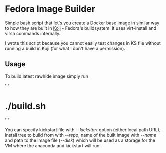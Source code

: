 # Fedora Image Builder

Simple bash script that let's you create a Docker base image in similar way to how they are built in [Koji](http://kojipkgs.fedoraproject.org/mash/rawhide-20150111/rawhide/$arch/os/) - Fedora's buildsystem. It uses virt-install and virsh commands internally.

I wrote this script because you cannot easily test changes in KS file without running a build in Koji (for what I don't have a permission).

## Usage

To build latest rawhide image simply run

'''
# ./build.sh
'''

You can specify kickstart file with *--kickstart* option (either local path URL), install tree to build from with *--repo*, name of the built image with *--name* and path to the image file (*--disk*) which will be used as a storage for the VM where the anaconda and kickstart will run.
